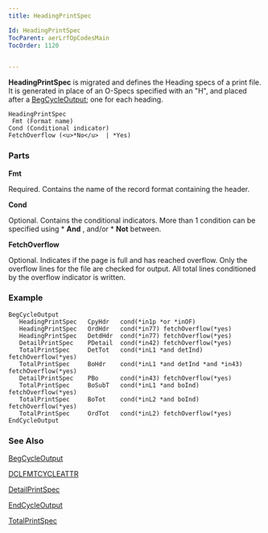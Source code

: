 ```yaml
---
title: HeadingPrintSpec

Id: HeadingPrintSpec
TocParent: aerLrfOpCodesMain
TocOrder: 1120


---
```


**HeadingPrintSpec** is migrated and defines the Heading specs of a print file. It is generated in place of an O-Specs specified with an "H", and placed after a [BegCycleOutput](BegCycleOutput.html); one for each heading. 

```
HeadingPrintSpec 
 Fmt (Format name) 
Cond (Conditional indicator)
FetchOverflow (<u>*No</u>  | *Yes)      
```

### Parts

**Fmt** 

Required. Contains the name of the record format containing the header.


**Cond** 

Optional. Contains the conditional indicators. More than 1 condition can be specified using * **And** , and/or * **Not** between.


**FetchOverflow** 

Optional. Indicates if the page is full and has reached overflow. Only the overflow lines for the file are checked for output. All total lines conditioned by the overflow indicator is written.


### Example

```
BegCycleOutput
   HeadingPrintSpec   CpyHdr   cond(*in1p *or *inOF)    
   HeadingPrintSpec   OrdHdr   cond(*in77) fetchOverflow(*yes)
   HeadingPrintSpec   DetdHdr  cond(*in77) fetchOverflow(*yes)
   DetailPrintSpec    PDetail  cond(*in42) fetchOverflow(*yes)
   TotalPrintSpec     DetTot   cond(*inL1 *and detInd) fetchOverflow(*yes)
   TotalPrintSpec     BoHdr    cond(*inL1 *and detInd *and *in43) fetchOverflow(*yes)
   DetailPrintSpec    PBo      cond(*in43) fetchOverflow(*yes)
   TotalPrintSpec     BoSubT   cond(*inL1 *and boInd) fetchOverflow(*yes)
   TotalPrintSpec     BoTot    cond(*inL2 *and boInd) fetchOverflow(*yes)
   TotalPrintSpec     OrdTot   cond(*inL2) fetchOverflow(*yes)
EndCycleOutput 
```

### See Also
[BegCycleOutput](BegCycleOutput.html) 

[DCLFMTCYCLEATTR](DCLDISKFILE.html) 

[DetailPrintSpec](DetailPrintSpec.html) 

[EndCycleOutput](EndCycleOutput.html) 

[TotalPrintSpec](TotalPrintSpec.html) 
